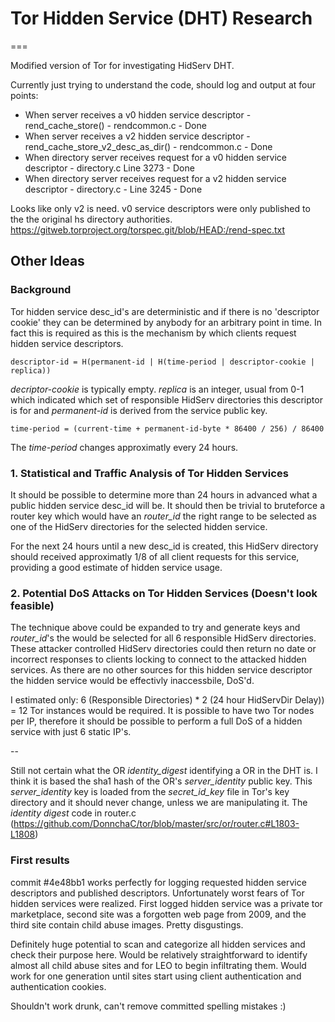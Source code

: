 # Tor Hidden Service (DHT) Research
===

Modified version of Tor for investigating HidServ DHT.

Currently just trying to understand the code, should log and output at four points:
* When server receives a v0 hidden service descriptor - rend_cache_store() - rendcommon.c - Done
* When server receives a v2 hidden service descriptor - rend_cache_store_v2_desc_as_dir() - rendcommon.c - Done
* When directory server receives request for a v0 hidden service descriptor - directory.c Line 3273 - Done
* When directory server receives request for a v2 hidden service descriptor - directory.c - Line 3245 - Done

Looks like only v2 is need. v0 service descriptors were only published to the the original hs directory authorities. 
https://gitweb.torproject.org/torspec.git/blob/HEAD:/rend-spec.txt

## Other Ideas

### Background
Tor hidden service desc_id's are deterministic and if there is no 'descriptor cookie' they can be determined 
by anybody for an arbitrary point in time. In fact this is required as this is the mechanism by which clients request
hidden service descriptors.

    descriptor-id = H(permanent-id | H(time-period | descriptor-cookie | replica))

*decriptor-cookie* is typically empty. *replica* is an integer, usual from 0-1 which indicated which set of 
responsible HidServ directories this descriptor is for and *permanent-id* is derived from the service public key.

    time-period = (current-time + permanent-id-byte * 86400 / 256) / 86400

The *time-period* changes approximatly every 24 hours.

### 1. Statistical and Traffic Analysis of Tor Hidden Services
It should be possible to determine more than 24 hours in advanced what a public hidden service desc_id will be. 
It should then be trivial to bruteforce a router key which would have an *router_id* the right range to be selected as 
one of the HidServ directories for the selected hidden service.

For the next 24 hours until a new desc_id is created, this HidServ directory should received approximatly 1/8 of all
client requests for this service, providing a good estimate of hidden service usage.
  
### 2. Potential DoS Attacks on Tor Hidden Services (Doesn't look feasible)
The technique above could be expanded to try and generate keys and *router_id*'s the would be selected for all 6
responsible HidServ directories. These attacker controlled HidServ directories could then return no date or incorrect
responses to clients locking to connect to the attacked hidden services. As there are no other sources for this 
hidden service descriptor the hidden service would be effectivly inaccessbile, DoS'd.

I estimated only: 6 (Responsible Directories) * 2 (24 hour HidServDir Delay)) = 12 Tor instances would be required.
It is possible to have two Tor nodes per IP, therefore it should be possible to perform a full DoS of a hidden service
with just 6 static IP's.

--

Still not certain what the OR *identity_digest* identifying a OR in the DHT is. I think it is based the sha1 hash of the OR's
*server_identity* public key. This *server_identity* key is loaded from the *secret_id_key* file in Tor's key directory
and it should never change, unless we are manipulating it. The *identity digest* code in router.c 
(https://github.com/DonnchaC/tor/blob/master/src/or/router.c#L1803-L1808) 

### First results

commit #4e48bb1 works perfectly for logging requested hidden service descriptors and published descriptors. Unfortunately
worst fears of Tor hidden services were realized. First logged hidden service was a private tor marketplace, second site
was a forgotten web page from 2009, and the third site contain child abuse images. Pretty disgustings.

Definitely huge potential to scan and categorize all hidden services and check their purpose here. Would be relatively
straightforward to identify almost all child abuse sites and for LEO to begin infiltrating them. Would work for one generation
until sites start using client authentication and authentication cookies.

Shouldn't work drunk, can't remove committed spelling mistakes :)
